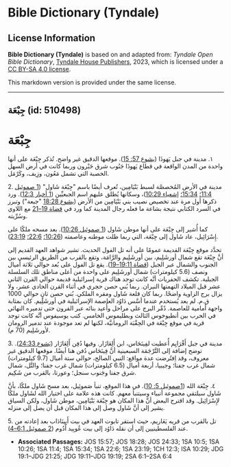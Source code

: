 # Bible Dictionary (Tyndale)

## License Information

**Bible Dictionary (Tyndale)** is based on and adapted from: _Tyndale Open Bible Dictionary_, [Tyndale House Publishers](https://tyndaleopenresources.com/), 2023, which is licensed under a [CC BY-SA 4.0 license](https://creativecommons.org/licenses/by-sa/4.0/legalcode.en).

This markdown version is provided under the same license.



--------------------------------

## جِبْعَة (id: 510498)

جِبْعَة
=======

١. مدينة في جبل يَهوذَا ([يشوع 57: 15](https://ref.ly/Josh15:57)). موقعها الدقيق غير واضح. تُذكر جِبْعَة على أنها واحدة من المدن الواقعة في قطاع يَهوذَا جَنُوب شرق حَبْرون وربما كانت في أرض السهل الخصبة التي تشمل مَعُون، وزِيف، وكَرْمَل.

2\. مدينة في الأرض المُخصصَّة لسبط بَنْيَامِين، تُعرف أيضًا باسم "جِبْعَة شَاول" ([1 صموئيل 11:4؛](https://ref.ly/1Sam11:4) [15:34؛](https://ref.ly/1Sam15:34) [إشعياء 10:29](https://ref.ly/Isa10:29))، وسكانها يُطلق عليهم اسم الجبعيِّين ([1 أخبار 12:3](https://ref.ly/1Chr12:3)). ورد ذكرها أول مرة عند تخصيص نصيب بني بَنْيَامِين من الأرض ([يشوع 18:28](https://ref.ly/Josh18:28) "جبعة") وتبرز في السرد الكتابي نتيجة بشاعة ما فعله رجال المدينة كما ورد في [قضاة 19–21](https://ref.ly/Judg19:1-Judg21:25) مع اللاوي وسُرِّيته.

كما أُشير إلى جِبْعَة على أنها موطن شَاول ([1 صموئيل 10:26](https://ref.ly/1Sam10:26)). بعد مسحه ملكًا على إِسْرَائِيل، عاد شَاول إلى جِبْعَة، التي ربما ظلت موطنه وعاصمته ([10:26؛](https://ref.ly/1Sam10:26) [22:6؛](https://ref.ly/1Sam22:6) [23:19](https://ref.ly/1Sam23:19)).

تحدَّد موقع جِبْعَة القديمة عمومًا على أنه تل الفول الحديث. تشير شواهد العهد القديم إلى أنَّ جِبْعَة تقع شمال أورشَلِيم، بين أورشَلِيم والرَّامَة، وتقع بالقرب من الطريق الرئيسي بين الجنوب والشمال عبر الجبل ([قضاة 19:11–19](https://ref.ly/Judg19:11-Judg19:19)). يقع تل الفول على بُعد حوالي ثلاثة أميال ونصف (5\.6 كيلومترات) شمال أورشَلِيم على واحدة من أعلى مناطق تلك السلسلة الجبلية. تكشف الحفريات أنَّه كانت توجد هناك قرية إسرائيلية قديمة حوالي القرن الثاني عشر قبل الميلاد التهمتها النيران. ربما بُني حصن حجري في أثناء القرن الحادي عشر، ولا يزال برج الزاوية واضحًا. ربما كان قلعة شَاول ومقره الملكي. بُني حصن ثانٍ حوالي 1000 ق.م. لم يعد يُستخدم عندما أسَّس دَاوُد العاصمة الإسرائيلية في أورشَلِيم. كان بمثابة واجهة أمامية للعاصمة. دٌمِّر البرج على مراحل وأُعيد بنائه عبر القرون حتى تدميره النهائي في الحرب بين أنطيوخوس الثالث وبطليموس الخامس. كتب يوسيفوس أنَّه كانت توجد قرية في موقع جِبْعَة في الحِقْبَة الرومانيَّة، لكنها لم تعد موجودة عند تدمير الرومان لأورشَلِيم (70 م).

3\. مدينة في جبل أَفْرَايِم أُعطيت لفِينَحَاس، ابن أَلِعَازَار. وفيها دُفِن أَلِعَازَار ([يَشوع 24:33](https://ref.ly/Josh24:33)). توضح إضافة إلى التَّرْجَمَة السبعينية أنَّ فِينَحَاس دُفن هنا أيضًا. موقعها الدقيق غير معروف، وقد اِفتُرضت عدة مواقع: النبي الصالح، حوالي ستة أميال (9\.7 كيلومترات) شمال غرب جفنا؛ وجيبيا، أربعة أميال (6\.5 كيلومترات) شمال غرب جفنا؛ والتَّل، شمال شرق جفنا وجَنوب سنجل؛ وعورتا، بالقرب من شَكِيم.

٤. جِبْعَة الله ([1صموئيل 5: 10](https://ref.ly/1Sam10:5)). في هذا الموقع، تنبأ صَموئِيل، بعد مسح شَاول ملكًا، بأنَّ شَاول سيلتقي مجموعة أنبياء وسيتنبأ معهم. كانت هذه علامة على اختيار الله لشَاول ملكًا لإِسْرَائِيل. وقد اقترح البعض أنَّ هذا المكان هو جِبْعَة بَنْيَامِين، موطن شَاول، ولكن السياق يشير إلى أنَّ شَاول وصل إلى هذا المكان قبل أن يصل إلى منزله.

5\. تل بالقرب من قريه يَعَاريم، حيث استقر تابوت العهد في بيت أَبِينَادَاب بعد إعادته من عند الفلسطينيين إلى أن نقله دَاوُد إلى بيت عُوبِيد أَدُوم ([2 صموئيل 6:1–4](https://ref.ly/2Sam6:1-2Sam6:4)).

* **Associated Passages:** JOS 15:57; JOS 18:28; JOS 24:33; 1SA 10:5; 1SA 10:26; 1SA 11:4; 1SA 15:34; 1SA 22:6; 1SA 23:19; 1CH 12:3; ISA 10:29; JDG 19:1–JDG 21:25; JDG 19:11–JDG 19:19; 2SA 6:1–2SA 6:4

